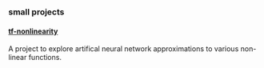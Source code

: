 ### small projects

#### [tf-nonlinearity](tf-nonlinearity)
A project to explore artifical neural network approximations to various non-linear functions.
